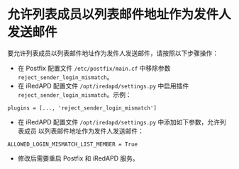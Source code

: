 # 允许列表成员以列表邮件地址作为发件人发送邮件

要允许列表成员以列表邮件地址作为发件人发送邮件，请按照以下步骤操作：

* 在 Postfix 配置文件 `/etc/postfix/main.cf` 中移除参数 `reject_sender_login_mismatch`。
* 在 iRedAPD 配置文件 `/opt/iredapd/settings.py` 中启用插件 `reject_sender_login_mismatch`。示例：

```
plugins = [..., 'reject_sender_login_mismatch']
```

* 在 iRedAPD 配置文件 `/opt/iredapd/settings.py` 中添加如下参数，允许列表成员
  以列表邮件地址作为发件人发送邮件：

```
ALLOWED_LOGIN_MISMATCH_LIST_MEMBER = True
```

* 修改后需要重启 Postfix 和 iRedAPD 服务。
